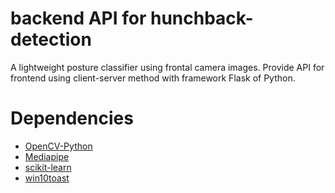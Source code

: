 # backend API for hunchback-detection
A lightweight posture classifier using frontal camera images. Provide API for frontend using client-server method with framework Flask of Python.

# Dependencies

- [OpenCV-Python](https://pypi.org/project/opencv-python/)
- [Mediapipe](https://pypi.org/project/mediapipe/)
- [scikit-learn](https://pypi.org/project/scikit-learn/)
- [win10toast](https://pypi.org/project/win10toast/)
